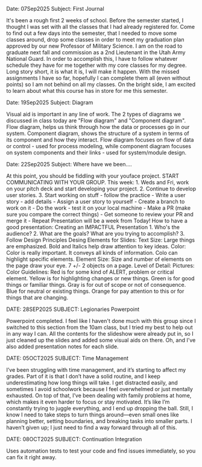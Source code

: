 Date: 07Sep2025
Subject: First Journal

It's been a rough first 2 weeks of school. Before the semester started, I thought I was set with all the classes that I had already registered for. Come to find out a few days into the semester, that I needed to move some classes around, drop some classes in order to meet my graduation plan approved by our new Professor of Military Science. I am on the road to graduate next fall and commission as a 2nd Lieutenant in the Utah Army National Guard. In order to accomplish this, I have to follow whatever schedule they have for me together with my core classes for my degree. Long story short, it is what it is, I will make it happen. With the missed assignments I have so far, hopefully I can complete them all (even without points) so I am not behind on all my classes. On the bright side, I am excited to learn about what this course has in store for me this semester.

Date: 19Sep2025
Subject: Diagram

Visual aid is important in any line of work. The 2 types of diagrams we discussed in class today are "Flow diagram" and "Component diagram". Flow diagram, helps us think through how the data or processes go in our system. Component diagram, shows the structure of a system in terms of its component and how they interact. Flow diagram focuses on flow of data or control - used for process modeling, while component diagram focuses on system components and their links - used for system/module design.

Date: 22Sep2025
Subject: Where have we been....

At this point, you should be fiddling with your youface project. START COMMUNICATING WITH YOUR GROUP. 
This week:
    1. Weds and Fri, work on your pitch deck and start developing your project.
    2. Continue to develop user stories.
    3. Start working on stuff - follow the practice
        - Write a user story - add details
        - Assign a user story to yourself
        - Create a branch to work on it
        - Do the work - test it on your local machine
        - Make a PR (make sure you compare the correct things)
        - Get someone to review your PR and merge it
        - Repeat
Presentation will be a week from Today!
How to have a good presentation:
Creating an IMPACTFUL Presentation
    1. Who's the audience?
    2. What are the goals? What are you trying to accomplish?
    3. Follow Design Principles
Desing Elements for Slides:
    Text Size: Large things are emphasized. Bold and Italics help draw attention to key ideas.
    Color: Color is really important. It conveys all kinds of information. Colo can highlight specific elements.
    Element Size: Size and number of elements on the page draw your eye. 7 +/- 2 objects on a page. 
    Level of Detail:
    Pictures: 
Color Guidelines:
    Red is for some kind of ALERT, problem or critical element.
    Yellow is for highlighting changes or new things.
    Green is for good things or familiar things.
    Gray is for out of scope or not of consequence.
    Blue for neutral or existing things.
    Orange for pay attention to this or for things that are changing.


DATE: 28SEP2025
SUBJECT: Legionaries Powerpoint

Powerpoint completed. I feel like I haven't done much with this group since I switched to this section from the 10am class, but I tried my best to help out in any way I can. All the contents for the slideshow were already put in, so I just cleaned up the slides and added some visual aids on there. Oh, and I've also added presentation notes for each slide.


DATE: 05OCT2025
SUBJECT: Time Management

I’ve been struggling with time management, and it’s starting to affect my grades. Part of it is that I don’t have a solid routine, and I keep underestimating how long things will take. I get distracted easily, and sometimes I avoid schoolwork because I feel overwhelmed or just mentally exhausted. On top of that, I’ve been dealing with family problems at home, which makes it even harder to focus or stay motivated. It’s like I’m constantly trying to juggle everything, and I end up dropping the ball. Still, I know I need to take steps to turn things around—even small ones like planning better, setting boundaries, and breaking tasks into smaller parts. I haven’t given up; I just need to find a way forward through all of this.

DATE: 08OCT2025
SUBJECT: Continuation Integration

Uses automation tests to test your code and find issues immediately, so you can fix it right away.